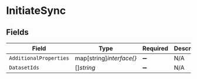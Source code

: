 # InitiateSync


## Fields

| Field                    | Type                     | Required                 | Description              |
| ------------------------ | ------------------------ | ------------------------ | ------------------------ |
| `AdditionalProperties`   | map[string]*interface{}* | :heavy_minus_sign:       | N/A                      |
| `DatasetIds`             | []*string*               | :heavy_minus_sign:       | N/A                      |